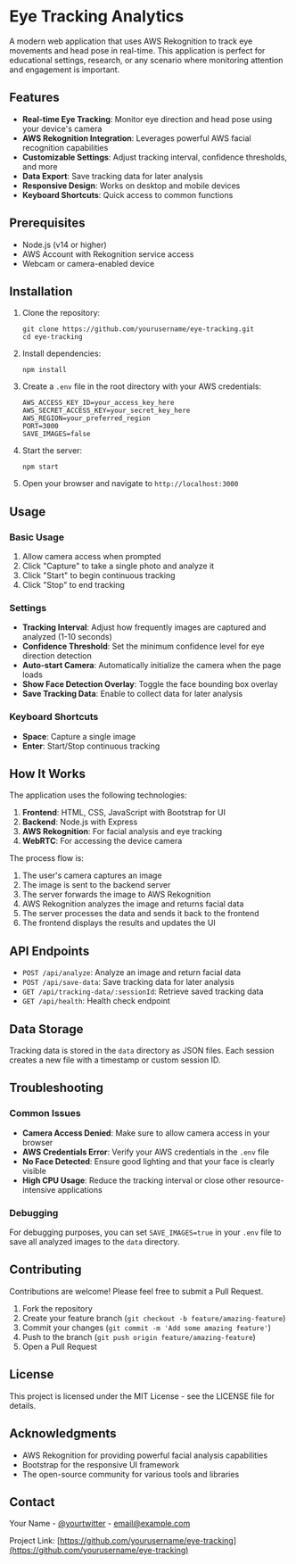 # Eye Tracking Analytics

A modern web application that uses AWS Rekognition to track eye movements and head pose in real-time. This application is perfect for educational settings, research, or any scenario where monitoring attention and engagement is important.


## Features

- **Real-time Eye Tracking**: Monitor eye direction and head pose using your device's camera
- **AWS Rekognition Integration**: Leverages powerful AWS facial recognition capabilities
- **Customizable Settings**: Adjust tracking interval, confidence thresholds, and more
- **Data Export**: Save tracking data for later analysis
- **Responsive Design**: Works on desktop and mobile devices
- **Keyboard Shortcuts**: Quick access to common functions

## Prerequisites

- Node.js (v14 or higher)
- AWS Account with Rekognition service access
- Webcam or camera-enabled device

## Installation

1. Clone the repository:
   ```
   git clone https://github.com/yourusername/eye-tracking.git
   cd eye-tracking
   ```

2. Install dependencies:
   ```
   npm install
   ```

3. Create a `.env` file in the root directory with your AWS credentials:
   ```
   AWS_ACCESS_KEY_ID=your_access_key_here
   AWS_SECRET_ACCESS_KEY=your_secret_key_here
   AWS_REGION=your_preferred_region
   PORT=3000
   SAVE_IMAGES=false
   ```

4. Start the server:
   ```
   npm start
   ```

5. Open your browser and navigate to `http://localhost:3000`

## Usage

### Basic Usage

1. Allow camera access when prompted
2. Click "Capture" to take a single photo and analyze it
3. Click "Start" to begin continuous tracking
4. Click "Stop" to end tracking

### Settings

- **Tracking Interval**: Adjust how frequently images are captured and analyzed (1-10 seconds)
- **Confidence Threshold**: Set the minimum confidence level for eye direction detection
- **Auto-start Camera**: Automatically initialize the camera when the page loads
- **Show Face Detection Overlay**: Toggle the face bounding box overlay
- **Save Tracking Data**: Enable to collect data for later analysis

### Keyboard Shortcuts

- **Space**: Capture a single image
- **Enter**: Start/Stop continuous tracking

## How It Works

The application uses the following technologies:

1. **Frontend**: HTML, CSS, JavaScript with Bootstrap for UI
2. **Backend**: Node.js with Express
3. **AWS Rekognition**: For facial analysis and eye tracking
4. **WebRTC**: For accessing the device camera

The process flow is:

1. The user's camera captures an image
2. The image is sent to the backend server
3. The server forwards the image to AWS Rekognition
4. AWS Rekognition analyzes the image and returns facial data
5. The server processes the data and sends it back to the frontend
6. The frontend displays the results and updates the UI

## API Endpoints

- `POST /api/analyze`: Analyze an image and return facial data
- `POST /api/save-data`: Save tracking data for later analysis
- `GET /api/tracking-data/:sessionId`: Retrieve saved tracking data
- `GET /api/health`: Health check endpoint

## Data Storage

Tracking data is stored in the `data` directory as JSON files. Each session creates a new file with a timestamp or custom session ID.

## Troubleshooting

### Common Issues

- **Camera Access Denied**: Make sure to allow camera access in your browser
- **AWS Credentials Error**: Verify your AWS credentials in the `.env` file
- **No Face Detected**: Ensure good lighting and that your face is clearly visible
- **High CPU Usage**: Reduce the tracking interval or close other resource-intensive applications

### Debugging

For debugging purposes, you can set `SAVE_IMAGES=true` in your `.env` file to save all analyzed images to the `data` directory.

## Contributing

Contributions are welcome! Please feel free to submit a Pull Request.

1. Fork the repository
2. Create your feature branch (`git checkout -b feature/amazing-feature`)
3. Commit your changes (`git commit -m 'Add some amazing feature'`)
4. Push to the branch (`git push origin feature/amazing-feature`)
5. Open a Pull Request

## License

This project is licensed under the MIT License - see the LICENSE file for details.

## Acknowledgments

- AWS Rekognition for providing powerful facial analysis capabilities
- Bootstrap for the responsive UI framework
- The open-source community for various tools and libraries

## Contact

Your Name - [@yourtwitter](https://twitter.com/yourtwitter) - email@example.com

Project Link: [https://github.com/yourusername/eye-tracking](https://github.com/yourusername/eye-tracking) 